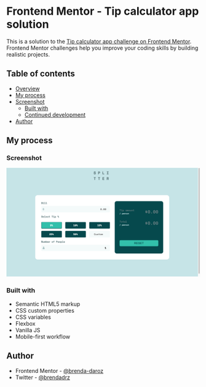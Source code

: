 # Frontend Mentor - Tip calculator app solution

This is a solution to the [Tip calculator app challenge on Frontend Mentor](https://www.frontendmentor.io/challenges/tip-calculator-app-ugJNGbJUX). Frontend Mentor challenges help you improve your coding skills by building realistic projects. 

## Table of contents

- [Overview](#overview)
- [My process](#my-process)
- [Screenshot](#screenshot)
  - [Built with](#built-with)
  - [Continued development](#continued-development)
- [Author](#author)


## My process

### Screenshot

![Project Screenshot](/tip-calculator-app-main/splitter-tip.png?raw=true "Project Screenshot")

### Built with

- Semantic HTML5 markup
- CSS custom properties
- CSS variables
- Flexbox
- Vanilla JS
- Mobile-first workflow


## Author

- Frontend Mentor - [@brenda-daroz](https://www.frontendmentor.io/profile/brenda-daroz)
- Twitter - [@brendadrz](https://www.twitter.com/brendadrz)


